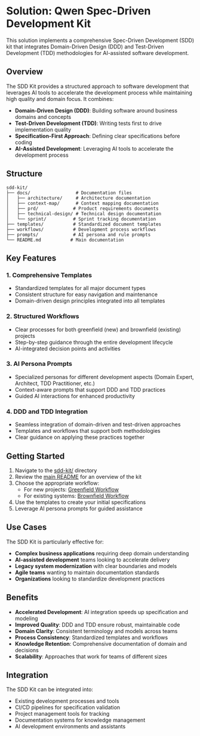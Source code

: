 # Solution: Qwen Spec-Driven Development Kit

This solution implements a comprehensive Spec-Driven Development (SDD) kit that integrates Domain-Driven Design (DDD) and Test-Driven Development (TDD) methodologies for AI-assisted software development.

## Overview

The SDD Kit provides a structured approach to software development that leverages AI tools to accelerate the development process while maintaining high quality and domain focus. It combines:

- **Domain-Driven Design (DDD)**: Building software around business domains and concepts
- **Test-Driven Development (TDD)**: Writing tests first to drive implementation quality
- **Specification-First Approach**: Defining clear specifications before coding
- **AI-Assisted Development**: Leveraging AI tools to accelerate the development process

## Structure

```
sdd-kit/
├── docs/                 # Documentation files
│   ├── architecture/     # Architecture documentation
│   ├── context-map/      # Context mapping documentation  
│   ├── prd/             # Product requirements documents
│   ├── technical-design/ # Technical design documentation
│   └── sprint/          # Sprint tracking documentation
├── templates/           # Standardized document templates
├── workflows/           # Development process workflows
├── prompts/             # AI persona and rule prompts
└── README.md           # Main documentation
```

## Key Features

### 1. Comprehensive Templates
- Standardized templates for all major document types
- Consistent structure for easy navigation and maintenance
- Domain-driven design principles integrated into all templates

### 2. Structured Workflows
- Clear processes for both greenfield (new) and brownfield (existing) projects
- Step-by-step guidance through the entire development lifecycle
- AI-integrated decision points and activities

### 3. AI Persona Prompts
- Specialized personas for different development aspects (Domain Expert, Architect, TDD Practitioner, etc.)
- Context-aware prompts that support DDD and TDD practices
- Guided AI interactions for enhanced productivity

### 4. DDD and TDD Integration
- Seamless integration of domain-driven and test-driven approaches
- Templates and workflows that support both methodologies
- Clear guidance on applying these practices together

## Getting Started

1. Navigate to the [sdd-kit/](./sdd-kit/) directory
2. Review the [main README](./sdd-kit/README.md) for an overview of the kit
3. Choose the appropriate workflow:
   - For new projects: [Greenfield Workflow](./sdd-kit/workflows/greenfield-workflow.md)
   - For existing systems: [Brownfield Workflow](./sdd-kit/workflows/brownfield-workflow.md)
4. Use the templates to create your initial specifications
5. Leverage AI persona prompts for guided assistance

## Use Cases

The SDD Kit is particularly effective for:

- **Complex business applications** requiring deep domain understanding
- **AI-assisted development** teams looking to accelerate delivery
- **Legacy system modernization** with clear boundaries and models
- **Agile teams** wanting to maintain documentation standards
- **Organizations** looking to standardize development practices

## Benefits

- **Accelerated Development**: AI integration speeds up specification and modeling
- **Improved Quality**: DDD and TDD ensure robust, maintainable code
- **Domain Clarity**: Consistent terminology and models across teams
- **Process Consistency**: Standardized templates and workflows
- **Knowledge Retention**: Comprehensive documentation of domain and decisions
- **Scalability**: Approaches that work for teams of different sizes

## Integration

The SDD Kit can be integrated into:

- Existing development processes and tools
- CI/CD pipelines for specification validation
- Project management tools for tracking
- Documentation systems for knowledge management
- AI development environments and assistants